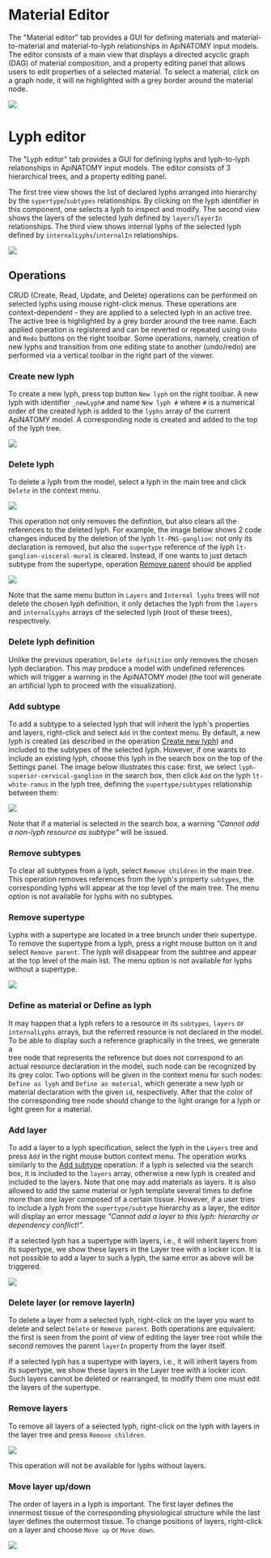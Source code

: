 # Material Editor 

The "Material editor" tab provides a GUI for defining materials and material-to-material and material-to-lyph relationships 
in ApiNATOMY input models. The editor consists of a main view that displays a directed acyclic graph (DAG) 
of material composition, and a property editing panel that allows users to edit properties of a selected material.
To select a material, click on a graph node, it will ne highlighted with a grey border around the material node.

<img class="screen-shot no-border" src="asset/materialEditor.png">

# Lyph editor

The "Lyph editor" tab provides a GUI for defining lyphs and lyph-to-lyph relationships in 
ApiNATOMY input models. The editor consists of 3 hierarchical trees, and a property editing panel.

The first tree view shows the list of declared lyphs arranged into hierarchy by the 
`sypertype`/`subtypes` relationships. By clicking on the lyph identifier in this component, one selects 
a lyph to inspect and modify. The second view shows the layers of the selected lyph defined by 
`layers`/`layerIn` relationships. The third view shows internal lyphs of the selected lyph 
defined by `internalLyphs`/`internalIn` relationships. 

<img class="screen-shot no-border" src="asset/lyphEditor.png">

## Operations
CRUD (Create, Read, Update, and Delete) operations can be performed on selected lyphs using mouse right-click 
menus. These operations are context-dependent - they are applied to a selected lyph in an active tree.
The active tree is highlighted by a grey border around the tree name. Each applied operation is registered and can be reverted or repeated using `Undo` and `Redo` buttons on the right toolbar.
Some operations, namely, creation of new lyphs
and transition from one editing state to another (undo/redo) are performed via a vertical toolbar in the right 
part of the viewer. 

### Create new lyph
To create a new lyph, press top button `New lyph` on the right toolbar. A new lyph with identifier
`_newLyph#` and name `New lyph #` where `#` is a numerical order of the created lyph is added to the `lyphs` array 
of the current ApiNATOMY model. A corresponding node is created and added to the top of the lyph tree.  

<img class="screen-shot no-border" src="asset/lyphEditor-newLyph.png">

### Delete lyph
To delete a lyph from the model, select a lyph in the main tree and click `Delete` in the context menu. 

<img class="screen-shot no-border" src="asset/lyphEditor-contextMenu.png">

This operation not only removes the definition, but also clears all the references to the deleted lyph. For example,
the image below shows 2 code changes induced by the deletion of the lyph `lt-PNS-ganglion`: not only its 
declaration is removed, but also the `supertype` reference of the lyph `lt-ganglion-visceral-mural` 
is cleared. Instead, if one wants to just detach subtype from the supertype, operation [Remove parent](#remove-supertype) 
should be applied

<img class="screen-shot no-border" src="asset/lyphEditor-deleteLyph.png">

Note that the same menu button in `Layers` and `Internal lyphs` trees will not delete the chosen lyph definition,
it only detaches the lyph from the `layers` and `internalLyphs` arrays of the selected lyph (root of these trees), respectively.

### Delete lyph definition
Unlike the previous operation, `Delete definition` only removes the chosen lyph declaration. This may produce 
a model with undefined references which will trigger a warning in the ApiNATOMY model (the tool will generate 
an artificial lyph to proceed with the visualization).  

### Add subtype
To add a subtype to a selected lyph that will inherit the lyph's properties and layers, right-click and select `Add` in the 
context menu. By default, a new lyph is created (as described in the operation [Create new lyph](#create-new-lyph)) 
and included to the subtypes of the selected lyph. However, if one wants to include an existing lyph, 
choose this lyph in the search box on the top of the Settings panel. The image below illustrates 
this case: first, we select `lyph-superior-cervical-ganglion` in the search box, then click `Add` on the lyph `lt-white-ramus` 
in the lyph tree, defining the `supertype/subtypes` relationship between them:     

<img class="screen-shot no-border" src="asset/lyphEditor-addSubtype.png">

Note that if a material is selected in the search box, a warning *"Cannot add a non-lyph resource as subtype"* will be issued.

### Remove subtypes
To clear all subtypes from a lyph, select `Remove children` in the main tree. This operation removes references from the
lyph's property `subtypes`, the corresponding lyphs will appear at the top level of the main tree. The menu option is not 
available for lyphs with no subtypes.

### Remove supertype
Lyphs with a supertype are located in a tree brunch under their supertype. To remove the supertype from a lyph, 
press a right mouse button on it and select `Remove parent`. The lyph will disappear from the subtree and appear 
at the top level of the main list. The menu option is not available for lyphs without a supertype.

<img class="screen-shot no-border" src="asset/lyphEditor-removeSupertype.png">

### Define as material or Define as lyph
It may happen that a lyph refers to a resource in its `subtypes`, `layers` or `internalLyphs` arrays, but the referred
resource is not declared in the model. To be able to display such a reference graphically in the trees, we generate a  
tree node that represents the reference but does not correspond to an actual resource declaration in the model, such node
can be recognized by its grey color. Two options will be given in the context menu for such nodes: `Define as lyph` and 
`Define as material`, which generate a new lyph or material declaration with the given `id`, respectively. After that the color
of the corresponding tree node should change to the light orange for a lyph or light green for a material. 

### Add layer
To add a layer to a lyph specification, select the lyph in the `Layers` tree and press `Add` in the right mouse button
context menu. The operation works similarly to the [Add subtype](#add-subtype) operation: if a lyph is selected via the search box,
it is included to the `layers` array, otherwise a new lyph is created and included to the layers. Note that one may add 
materials as layers. It is also allowed to add the same material or lyph template several times to define more than one layer 
composed of a certain tissue. However, if a user tries to include a lyph from the `supertype/subtype` hierarchy as a layer,
the editor will display an error message *"Cannot add a layer to this lyph: hierarchy or dependency conflict!"*.

If a selected lyph has a supertype with layers, i.e., it will inherit layers from its supertype, we show these layers 
in the Layer tree with a locker icon. It is not possible to add a layer to such a lyph, the same error as above will be triggered.

<img class="screen-shot no-border" src="asset/lyphEditor-addLayerFail.png">

### Delete layer (or remove layerIn)
To delete a layer from a selected lyph, right-click on the layer you want to delete and select `Delete` or `Remove parent`.
Both operations are equivalent: the first is seen from the point of view of editing the layer tree root while the second 
removes the parent `layerIn` property from the layer itself.

If a selected lyph has a supertype with layers, i.e., it will inherit layers from its supertype, we show these layers 
in the Layer tree with a locker icon. Such layers cannot be deleted or rearranged, to modify them one must edit the layers
of the supertype.

### Remove layers

To remove all layers of a selected lyph, right-click on the lyph with layers in the layer tree and press `Remove children`.

<img class="screen-shot no-border" src="asset/lyphEditor-removeLayers.png">

This operation will not be available for lyphs without layers.

### Move layer up/down

The order of layers in a lyph is important. The first layer defines the innermost tissue of the corresponding physiological
structure while the last layer defines the outermost tissue. To change positions of layers, right-click on a layer and
choose `Move up` or `Move down`.

<img class="screen-shot no-border" src="asset/lyphEditor-layersReorder.png">